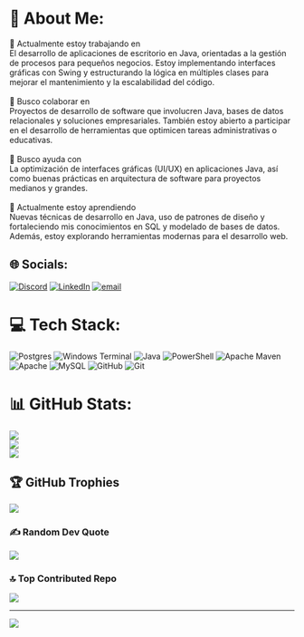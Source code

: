 # 💫 About Me:
🔭 Actualmente estoy trabajando en<br>El desarrollo de aplicaciones de escritorio en Java, orientadas a la gestión de procesos para pequeños negocios. Estoy implementando interfaces gráficas con Swing y estructurando la lógica en múltiples clases para mejorar el mantenimiento y la escalabilidad del código.<br><br>👯 Busco colaborar en<br>Proyectos de desarrollo de software que involucren Java, bases de datos relacionales y soluciones empresariales. También estoy abierto a participar en el desarrollo de herramientas que optimicen tareas administrativas o educativas.<br><br>🤝 Busco ayuda con<br>La optimización de interfaces gráficas (UI/UX) en aplicaciones Java, así como buenas prácticas en arquitectura de software para proyectos medianos y grandes.<br><br>🌱 Actualmente estoy aprendiendo<br>Nuevas técnicas de desarrollo en Java, uso de patrones de diseño y fortaleciendo mis conocimientos en SQL y modelado de bases de datos. Además, estoy explorando herramientas modernas para el desarrollo web.


## 🌐 Socials:
[![Discord](https://img.shields.io/badge/Discord-%237289DA.svg?logo=discord&logoColor=white)](https://discord.gg/Michael_Hurtado#4796) [![LinkedIn](https://img.shields.io/badge/LinkedIn-%230077B5.svg?logo=linkedin&logoColor=white)](https://linkedin.com/in/www.linkedin.com/in/michael-hurtado-franco-7900831b4) [![email](https://img.shields.io/badge/Email-D14836?logo=gmail&logoColor=white)](mailto:gato030110@gmail.com) 

# 💻 Tech Stack:
![Postgres](https://img.shields.io/badge/postgres-%23316192.svg?style=for-the-badge&logo=postgresql&logoColor=white) ![Windows Terminal](https://img.shields.io/badge/Windows%20Terminal-%234D4D4D.svg?style=for-the-badge&logo=windows-terminal&logoColor=white) ![Java](https://img.shields.io/badge/java-%23ED8B00.svg?style=for-the-badge&logo=openjdk&logoColor=white) ![PowerShell](https://img.shields.io/badge/PowerShell-%235391FE.svg?style=for-the-badge&logo=powershell&logoColor=white) ![Apache Maven](https://img.shields.io/badge/Apache%20Maven-C71A36?style=for-the-badge&logo=Apache%20Maven&logoColor=white) ![Apache](https://img.shields.io/badge/apache-%23D42029.svg?style=for-the-badge&logo=apache&logoColor=white) ![MySQL](https://img.shields.io/badge/mysql-4479A1.svg?style=for-the-badge&logo=mysql&logoColor=white) ![GitHub](https://img.shields.io/badge/github-%23121011.svg?style=for-the-badge&logo=github&logoColor=white) ![Git](https://img.shields.io/badge/git-%23F05033.svg?style=for-the-badge&logo=git&logoColor=white)
# 📊 GitHub Stats:
![](https://github-readme-stats.vercel.app/api?username=michael-2024&theme=dark&hide_border=true&include_all_commits=false&count_private=false)<br/>
![](https://nirzak-streak-stats.vercel.app/?user=michael-2024&theme=dark&hide_border=true)<br/>
![](https://github-readme-stats.vercel.app/api/top-langs/?username=michael-2024&theme=dark&hide_border=true&include_all_commits=false&count_private=false&layout=compact)

## 🏆 GitHub Trophies
![](https://github-profile-trophy.vercel.app/?username=michael-2024&theme=radical&no-frame=false&no-bg=true&margin-w=4)

### ✍️ Random Dev Quote
![](https://quotes-github-readme.vercel.app/api?type=horizontal&theme=tokyonight)

### 🔝 Top Contributed Repo
![](https://github-contributor-stats.vercel.app/api?username=michael-2024&limit=5&theme=dark&combine_all_yearly_contributions=true)

---
[![](https://visitcount.itsvg.in/api?id=michael-2024&icon=0&color=0)](https://visitcount.itsvg.in)

<!-- Proudly created with GPRM ( https://gprm.itsvg.in ) -->
